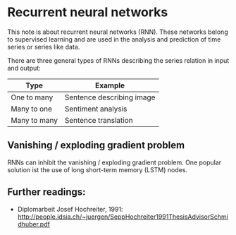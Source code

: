 # Recurrent neural networks

This note is about recurrent neural networks (RNN). These networks belong to supervised learning and are used in the analysis and prediction of time series or series like data.

There are three general types of RNNs describing the series relation in input and output:

| Type         | Example                   |
| ------------ | ------------------------- |
| One to many  | Sentence describing image |
| Many to one  | Sentiment analysis        |
| Many to many | Sentence translation      |

## Vanishing / exploding gradient problem

RNNs can inhibit the vanishing / exploding gradient problem.
One popular solution ist the use of long short-term memory (LSTM) nodes.

## Further readings:

* Diplomarbeit Josef Hochreiter, 1991: <http://people.idsia.ch/~juergen/SeppHochreiter1991ThesisAdvisorSchmidhuber.pdf>
